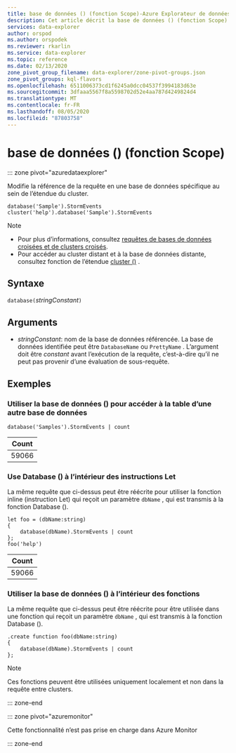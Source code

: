 ```yaml
---
title: base de données () (fonction Scope)-Azure Explorateur de données | Microsoft Docs
description: Cet article décrit la base de données () (fonction Scope) dans Azure Explorateur de données.
services: data-explorer
author: orspod
ms.author: orspodek
ms.reviewer: rkarlin
ms.service: data-explorer
ms.topic: reference
ms.date: 02/13/2020
zone_pivot_group_filename: data-explorer/zone-pivot-groups.json
zone_pivot_groups: kql-flavors
ms.openlocfilehash: 6511006373cd1f6245a0dcc04537f3994183d63e
ms.sourcegitcommit: 3dfaaa5567f8a5598702d52e4aa787d4249824d4
ms.translationtype: MT
ms.contentlocale: fr-FR
ms.lasthandoff: 08/05/2020
ms.locfileid: "87803758"
---
```

# <a name="database-scope-function"></a>base de données () (fonction Scope)

::: zone pivot="azuredataexplorer"

Modifie la référence de la requête en une base de données spécifique au sein de l’étendue du cluster. 

```kusto
database('Sample').StormEvents
cluster('help').database('Sample').StormEvents
```

> [!NOTE]
> * Pour plus d’informations, consultez [requêtes de bases de données croisées et de clusters croisés](cross-cluster-or-database-queries.md).
> * Pour accéder au cluster distant et à la base de données distante, consultez fonction de l’étendue [cluster ()](clusterfunction.md) .

## <a name="syntax"></a>Syntaxe

`database(`*stringConstant*`)`

## <a name="arguments"></a>Arguments

* *stringConstant*: nom de la base de données référencée. La base de données identifiée peut être `DatabaseName` ou `PrettyName` . L’argument doit être _constant_ avant l’exécution de la requête, c’est-à-dire qu’il ne peut pas provenir d’une évaluation de sous-requête.

## <a name="examples"></a>Exemples

### <a name="use-database-to-access-table-of-other-database"></a>Utiliser la base de données () pour accéder à la table d’une autre base de données

```kusto
database('Samples').StormEvents | count
```

|Count|
|---|
|59066|

### <a name="use-database-inside-let-statements"></a>Use Database () à l’intérieur des instructions Let 

La même requête que ci-dessus peut être réécrite pour utiliser la fonction inline (instruction Let) qui reçoit un paramètre `dbName` , qui est transmis à la fonction Database ().

```kusto
let foo = (dbName:string)
{
    database(dbName).StormEvents | count
};
foo('help')
```

|Count|
|---|
|59066|

### <a name="use-database-inside-functions"></a>Utiliser la base de données () à l’intérieur des fonctions 

La même requête que ci-dessus peut être réécrite pour être utilisée dans une fonction qui reçoit un paramètre `dbName` , qui est transmis à la fonction Database ().

```kusto
.create function foo(dbName:string)
{
    database(dbName).StormEvents | count
};
```

> [!NOTE]
> Ces fonctions peuvent être utilisées uniquement localement et non dans la requête entre clusters.

::: zone-end

::: zone pivot="azuremonitor"

Cette fonctionnalité n’est pas prise en charge dans Azure Monitor

::: zone-end
